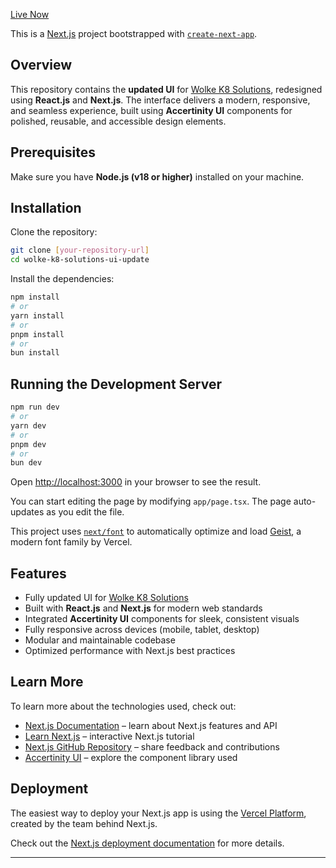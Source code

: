 [Live Now](https://wolkek8solutions.vercel.app/#home)

This is a [Next.js](https://nextjs.org) project bootstrapped with [`create-next-app`](https://nextjs.org/docs/app/api-reference/cli/create-next-app).

## Overview

This repository contains the **updated UI** for [Wolke K8 Solutions](https://www.wolkek8solutions.com/), redesigned using **React.js** and **Next.js**.
The interface delivers a modern, responsive, and seamless experience, built using **Accertinity UI** components for polished, reusable, and accessible design elements.

## Prerequisites

Make sure you have **Node.js (v18 or higher)** installed on your machine.

## Installation

Clone the repository:

```bash
git clone [your-repository-url]
cd wolke-k8-solutions-ui-update
```

Install the dependencies:

```bash
npm install
# or
yarn install
# or
pnpm install
# or
bun install
```

## Running the Development Server

```bash
npm run dev
# or
yarn dev
# or
pnpm dev
# or
bun dev
```

Open [http://localhost:3000](http://localhost:3000) in your browser to see the result.

You can start editing the page by modifying `app/page.tsx`. The page auto-updates as you edit the file.

This project uses [`next/font`](https://nextjs.org/docs/app/building-your-application/optimizing/fonts) to automatically optimize and load [Geist](https://vercel.com/font), a modern font family by Vercel.

## Features

* Fully updated UI for [Wolke K8 Solutions](https://www.wolkek8solutions.com/)
* Built with **React.js** and **Next.js** for modern web standards
* Integrated **Accertinity UI** components for sleek, consistent visuals
* Fully responsive across devices (mobile, tablet, desktop)
* Modular and maintainable codebase
* Optimized performance with Next.js best practices

## Learn More

To learn more about the technologies used, check out:

* [Next.js Documentation](https://nextjs.org/docs) – learn about Next.js features and API
* [Learn Next.js](https://nextjs.org/learn) – interactive Next.js tutorial
* [Next.js GitHub Repository](https://github.com/vercel/next.js) – share feedback and contributions
* [Accertinity UI](https://ui.aceternity.com/) – explore the component library used 

## Deployment

The easiest way to deploy your Next.js app is using the [Vercel Platform](https://vercel.com/new?utm_medium=default-template&filter=next.js&utm_source=create-next-app&utm_campaign=create-next-app-readme), created by the team behind Next.js.

Check out the [Next.js deployment documentation](https://nextjs.org/docs/app/building-your-application/deploying) for more details.

---
